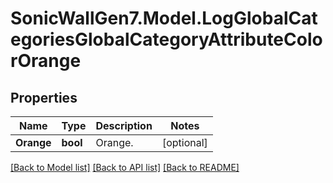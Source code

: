 # SonicWallGen7.Model.LogGlobalCategoriesGlobalCategoryAttributeColorOrange

## Properties

Name | Type | Description | Notes
------------ | ------------- | ------------- | -------------
**Orange** | **bool** | Orange. | [optional] 

[[Back to Model list]](../README.md#documentation-for-models) [[Back to API list]](../README.md#documentation-for-api-endpoints) [[Back to README]](../README.md)

